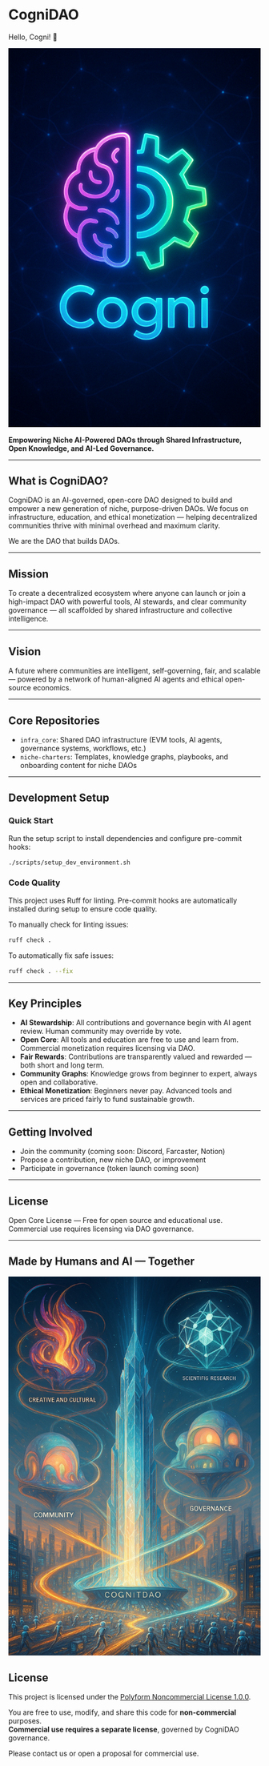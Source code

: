 # CogniDAO
Hello, Cogni! 🚀

![CogniDAO Brain](assets/brand/CogniBrainBig.png)

**Empowering Niche AI-Powered DAOs through Shared Infrastructure, Open Knowledge, and AI-Led Governance.**

---

## What is CogniDAO?

CogniDAO is an AI-governed, open-core DAO designed to build and empower a new generation of niche, purpose-driven DAOs. We focus on infrastructure, education, and ethical monetization — helping decentralized communities thrive with minimal overhead and maximum clarity.

We are the DAO that builds DAOs.

---

## Mission

To create a decentralized ecosystem where anyone can launch or join a high-impact DAO with powerful tools, AI stewards, and clear community governance — all scaffolded by shared infrastructure and collective intelligence.

---

## Vision

A future where communities are intelligent, self-governing, fair, and scalable — powered by a network of human-aligned AI agents and ethical open-source economics.

---

## Core Repositories

- `infra_core`: Shared DAO infrastructure (EVM tools, AI agents, governance systems, workflows, etc.)
- `niche-charters`: Templates, knowledge graphs, playbooks, and onboarding content for niche DAOs

---

## Development Setup

### Quick Start

Run the setup script to install dependencies and configure pre-commit hooks:

```bash
./scripts/setup_dev_environment.sh
```

### Code Quality

This project uses Ruff for linting. Pre-commit hooks are automatically installed during setup to ensure code quality.

To manually check for linting issues:
```bash
ruff check .
```

To automatically fix safe issues:
```bash
ruff check . --fix
```

---

## Key Principles

- **AI Stewardship**: All contributions and governance begin with AI agent review. Human community may override by vote.
- **Open Core**: All tools and education are free to use and learn from. Commercial monetization requires licensing via DAO.
- **Fair Rewards**: Contributions are transparently valued and rewarded — both short and long term.
- **Community Graphs**: Knowledge grows from beginner to expert, always open and collaborative.
- **Ethical Monetization**: Beginners never pay. Advanced tools and services are priced fairly to fund sustainable growth.

---

## Getting Involved

- Join the community (coming soon: Discord, Farcaster, Notion)
- Propose a contribution, new niche DAO, or improvement
- Participate in governance (token launch coming soon)

---

## License

Open Core License — Free for open source and educational use. Commercial use requires licensing via DAO governance.

---

## Made by Humans and AI — Together


![CogniDAO Vision](assets/brand/cogniDAO%20vision.jpg)


## License

This project is licensed under the [Polyform Noncommercial License 1.0.0](https://polyformproject.org/licenses/noncommercial/1.0.0/).

You are free to use, modify, and share this code for **non-commercial** purposes.  
**Commercial use requires a separate license**, governed by CogniDAO governance.

Please contact us or open a proposal for commercial use.
